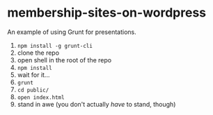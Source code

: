 membership-sites-on-wordpress
============================

An example of using Grunt for presentations.

1. `npm install -g grunt-cli`
1. clone the repo
1. open shell in the root of the repo
1. `npm install`
1. wait for it...
1. `grunt`
1. `cd public/`
1. `open index.html`
1. stand in awe (you don't actually *have* to stand, though)
